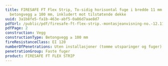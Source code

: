 ```yaml
---
title: FIRESAFE FT Flex Strip, To-sidig horisontal fuge i bredde 11 mm i
  betongvegg ≥ 100 mm, inkludert mot tilstøtende dekke
uuid: 3a1b8fe5-fa1b-463e-abf5-0a86d7aae8d7
pdfUrl: /public/pdf/firesafe-ft-flex-strip.-montasjeanvisning-no.-12.11.2019.pdf
pdfPage: 2
construction: Vegg
constructionType: Betongvegg ≥ 100 mm
fireResistanceClass: EI 120
numberOfPenetrations: Uten installasjoner (tomme utsparinger og fuger)
penetrationGroup: Faste fuger
product: FIRESAFE FT FLEX STRIP
---
```

